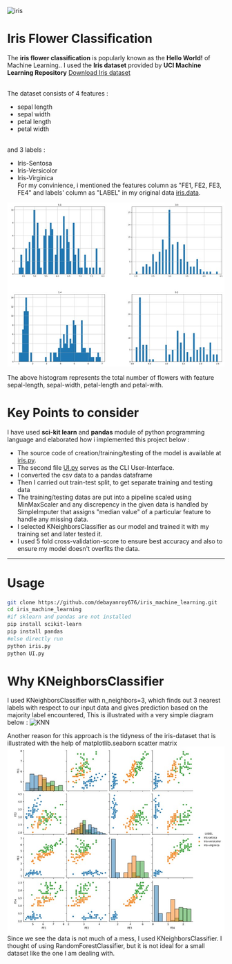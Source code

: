 ![iris](https://bouqs.com/blog/wp-content/uploads/2021/11/iris-flower-meaning-and-symbolism.jpg)
<br/>
# Iris Flower Classification
The **iris flower classification** is popularly known as the **Hello World!** of Machine Learning.. I used the **Iris dataset** provided by **UCI Machine Learning Repository** 
[Download Iris dataset](https://archive.ics.uci.edu/static/public/53/iris.zip)

<br/>The dataset consists of 4 features : 
- sepal length
- sepal width
- petal length
- petal width

<br/>and 3 labels : 
- Iris-Sentosa
- Iris-Versicolor
- Iris-Virginica
<br/>For my convinience, i mentioned the features column as "FE1, FE2, FE3, FE4" and labels' column as "LABEL" in my original data [iris.data](https://archive.ics.uci.edu/static/public/53/iris.zip).

![Dataset](https://github.com/debayanroy676/iris_machine_learning/blob/master/graphs/Featurewise%20histogram.jpg?raw=true)

The above histogram represents the total number of flowers with feature sepal-length, sepal-width, petal-length and petal-with.

# Key Points to consider
I have used **sci-kit learn** and **pandas** module of python programming language and elaborated how i implemented this project below :
- The source code of creation/training/testing of the model is available at [iris.py](https://github.com/debayanroy676/iris_machine_learning/blob/master/iris.py).
- The second file [UI.py](https://github.com/debayanroy676/iris_machine_learning/blob/master/UI.py) serves as the CLI User-Interface.
- I converted the csv data to a pandas dataframe
- Then I carried out train-test split, to get separate training and testing data
- The training/testing datas are put into a pipeline scaled using MinMaxScaler and any discrepency in the given data is handled by SimpleImputer that assigns "median value" of a particular feature to handle any missing data.
- I selected KNeighborsClassifier as our model and trained it with my training set and later tested it. 
- I used 5 fold cross-validation-score to ensure best accuracy and also to ensure my model doesn't overfits the data.
---
# Usage
```bash
git clone https://github.com/debayanroy676/iris_machine_learning.git
cd iris_machine_learning
#if sklearn and pandas are not installed
pip install scikit-learn
pip install pandas
#else directly run
python iris.py
python UI.py
```
# Why KNeighborsClassifier

I used KNeighborsClassifier with n_neighbors=3, which finds out 3 nearest labels with respect to our input data and gives prediction based on the majority label encountered,
This is illustrated with a very simple diagram below :
![KNN](https://www.ibm.com/content/dam/connectedassets-adobe-cms/worldwide-content/cdp/cf/ul/g/ef/3a/KNN.png)

Another reason for this approach is the tidyness of the iris-dataset that is illustrated with the help of matplotlib.seaborn scatter matrix </br>
![Scatter Matrix](https://github.com/debayanroy676/iris_machine_learning/blob/master/graphs/Scatter%20Plot.jpg?raw=true) </br>
Since we see the data is not much of a mess, I used KNeighborsClassifier. I thought of using RandomForestClassifier, but it is not ideal for a small dataset like the one I am dealing with.

